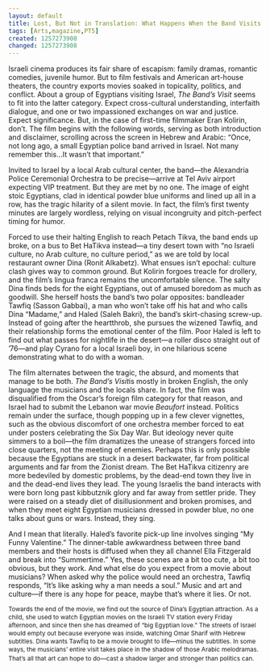 ```yaml
---
layout: default
title: Lost, But Not in Translation: What Happens When the Band Visits
tags: [Arts,magazine,PT5]
created: 1257273908
changed: 1257273908
---
```

<p><span class="Apple-style-span" style="font-size: 12px; line-height: 16px; ">
<p style="margin-top: 0px; margin-right: 0px; margin-bottom: 1em; margin-left: 0px; ">Israeli cinema produces its fair share of escapism: family dramas, romantic comedies, juvenile humor. But to film festivals and American art-house theaters, the country exports movies soaked in topicality, politics, and conflict. About a group of Egyptians visiting Israel,&nbsp;<em>The Band&rsquo;s Visit</em>&nbsp;seems to fit into the latter category. Expect cross-cultural understanding, interfaith dialogue, and one or two impassioned exchanges on war and justice. Expect significance. But, in the case of first-time filmmaker Eran Kolirin, don&rsquo;t. The film begins with the following words, serving as both introduction and disclaimer, scrolling across the screen in Hebrew and Arabic: &ldquo;Once, not long ago, a small Egyptian police band arrived in Israel. Not many remember this...It wasn&rsquo;t that important.&rdquo;</p>
<p style="margin-top: 0px; margin-right: 0px; margin-bottom: 1em; margin-left: 0px; ">Invited to Israel by a local Arab cultural center, the band&mdash;the Alexandria Police Ceremonial Orchestra to be precise&mdash;arrive at Tel Aviv airport expecting VIP treatment. But they are met by no one. The image of eight stoic Egyptians, clad in identical powder blue uniforms and lined up all in a row, has the tragic hilarity of a silent movie. In fact, the film&rsquo;s first twenty minutes are largely wordless, relying on visual incongruity and pitch-perfect timing for humor.</p>
<p style="margin-top: 0px; margin-right: 0px; margin-bottom: 1em; margin-left: 0px; ">Forced to use their halting English to reach Petach Tikva, the band ends up broke, on a bus to Bet HaTikva instead&mdash;a tiny desert town with &ldquo;no Israeli culture, no Arab culture, no culture period,&rdquo; as we are told by local restaurant owner Dina (Ronit Alkabetz). What ensues isn&rsquo;t epochal: culture clash gives way to common ground. But Kolirin forgoes treacle for drollery, and the film&rsquo;s lingua franca remains the uncomfortable silence. The salty Dina finds beds for the eight Egyptians, out of amused boredom as much as goodwill. She herself hosts the band&rsquo;s two polar opposites: bandleader Tawfiq (Sasson Gabbai), a man who won&rsquo;t take off his hat and who calls Dina &ldquo;Madame,&rdquo; and Haled (Saleh Bakri), the band&rsquo;s skirt-chasing screw-up. Instead of going after the heartthrob, she pursues the wizened Tawfiq, and their relationship forms the emotional center of the film. Poor Haled is left to find out what passes for nightlife in the desert&mdash;a roller disco straight out of &rsquo;76&mdash;and play Cyrano for a local Israeli boy, in one hilarious scene demonstrating what to do with a woman.</p>
<p style="margin-top: 0px; margin-right: 0px; margin-bottom: 1em; margin-left: 0px; ">The film alternates between the tragic, the absurd, and moments that manage to be both.&nbsp;<em>The Band&rsquo;s Visit</em>is mostly in broken English, the only language the musicians and the locals share. In fact, the film was disqualified from the Oscar&rsquo;s foreign film category for that reason, and Israel had to submit the Lebanon war movie&nbsp;<em>Beaufort&nbsp;</em>instead. Politics remain under the surface, though popping up in a few clever vignettes, such as the obvious discomfort of one orchestra member forced to eat under posters celebrating the Six Day War. But ideology never quite simmers to a boil&mdash;the film dramatizes the unease of strangers forced into close quarters, not the meeting of enemies. Perhaps this is only possible because the Egyptians are stuck in a desert backwater, far from political arguments and far from the Zionist dream. The Bet HaTikva citizenry are more bedeviled by domestic problems, by the dead-end town they live in and the dead-end lives they lead. The young Israelis the band interacts with were born long past kibbutznik glory and far away from settler pride. They were raised on a steady diet of disillusionment and broken promises, and when they meet eight Egyptian musicians dressed in powder blue, no one talks about guns or wars. Instead, they sing.</p>
<p style="margin-top: 0px; margin-right: 0px; margin-bottom: 1em; margin-left: 0px; ">And I mean that literally. Haled&rsquo;s favorite pick-up line involves singing &ldquo;My Funny Valentine.&rdquo; The dinner-table awkwardness between three band members and their hosts is diffused when they all channel Ella Fitzgerald and break into &ldquo;Summertime.&rdquo; Yes, these scenes are a bit too cute, a bit too obvious, but they work. And what else do you expect from a movie about musicians? When asked why the police would need an orchestra, Tawfiq responds, &ldquo;It&rsquo;s like asking why a man needs a soul.&rdquo; Music and art and culture&mdash;if there is any hope for peace, maybe that&rsquo;s where it lies. Or not.</p>
</span></p>
<p><span class="Apple-style-span" style="font-size: 12px; line-height: 16px; ">Towards the end of the movie, we find out the source of Dina&rsquo;s Egyptian attraction. As a child, she used to watch Egyptian movies on the Israeli TV station every Friday afternoon, and since then she has dreamed of &ldquo;big Egyptian love.&rdquo; The streets of Israel would empty out because everyone was inside, watching Omar Sharif with Hebrew subtitles. Dina wants Tawfiq to be a movie brought to life&mdash;minus the subtitles. In some ways, the musicians&rsquo; entire visit takes place in the shadow of those Arabic melodramas. That&rsquo;s all that art can hope to do&mdash;cast a shadow larger and stronger than politics can.</span>&nbsp;</p>